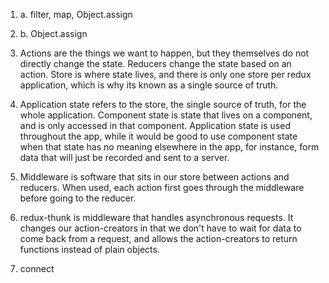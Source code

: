 1. a. filter, map, Object.assign
1. b. Object.assign

2. Actions are the things we want to happen, but they themselves do not directly change the state. Reducers change the state based on an action. Store is where state lives, and there is only one store per redux application, which is why its known as a single source of truth.

3. Application state refers to the store, the single source of truth, for the whole application. Component state is state that lives on a component, and is only accessed in that component. Application state is used throughout the app, while it would be good to use component state when that state has no meaning elsewhere in the app, for instance, form data that will just be recorded and sent to a server.

4. Middleware is software that sits in our store between actions and reducers. When used, each action first goes through the middleware before going to the reducer.

5. redux-thunk is middleware that handles asynchronous requests. It changes our action-creators in that we don't have to wait for data to come back from a request, and allows the action-creators to return functions instead of plain objects. 

6. connect